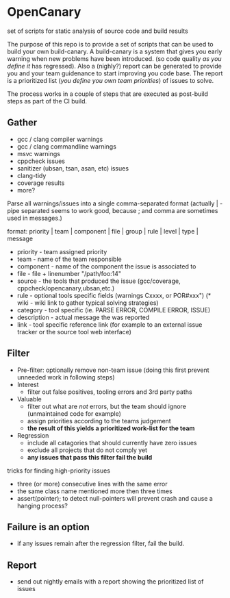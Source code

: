 # OpenCanary
set of scripts for static analysis of source code and build results

The purpose of this repo is to provide a set of scripts that can be used to build your own build-canary.
A build-canary is a system that gives you early warning when new problems have been introduced. (so code quality _as you define it_ has regressed). Also a (nighly?) report can be generated to provide you and your team guidenance to start improving you code base. The report is a prioritized list (_you define you own team priorities_) of issues to solve.

The process works in a couple of steps that are executed as post-build steps as part of the CI build.

## Gather
- gcc / clang compiler warnings
- gcc / clang commandline warnings
- msvc warnings
- cppcheck issues
- sanitizer (ubsan, tsan, asan, etc) issues 
- clang-tidy
- coverage results
- more?

Parse all warnings/issues into a single comma-separated format (actually | - pipe separated seems to work good, because ; and comma are sometimes used in messages.)

format:
priority | team | component | file | group | rule | level | type | message

* priority - team assigned priority
* team - name of the team responsible
* component - name of the component the issue is associated to 
* file - file + linenumber  "/path/foo:14"
* source - the tools that produced the issue (gcc/coverage, cppcheck/opencanary,ubsan,etc.)
* rule - optional tools specific fields (warnings Cxxxx, or POR#xxx")
(* wiki - wiki link to gather typical solving strategies) 
* category - tool specific (ie. PARSE ERROR, COMPILE ERROR, ISSUE)
* description - actual message the was reported
* link - tool specific reference link (for example to an external issue tracker or the source tool web interface)

## Filter
- Pre-filter: optionally remove non-team issue (doing this first prevent unneeded work in following steps) 
- Interest
  - filter out false positives, tooling errors and 3rd party paths
- Valuable
  - filter out what are _not_ errors, but the team should ignore (unmaintained code for example) 
  - assign priorities according to the teams judgement
  - **the result of this yields a prioritized work-list for the team**
- Regression
  - include all catagories that should currently have zero issues
  - exclude all projects that do not comply yet
  - **any issues that pass this filter fail the build**


tricks for finding high-priority issues
- three (or more) consecutive lines with the same error
- the same class name mentioned more then three times
- assert(pointer); to detect null-pointers will prevent crash and cause a hanging process?

## Failure is an option

- if any issues remain after the regression filter, fail the build.

## Report

- send out nightly emails with a report showing the prioritized list of issues

